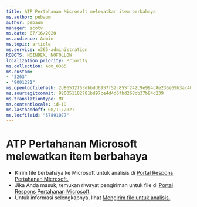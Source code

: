 ```yaml
---
title: ATP Pertahanan Microsoft melewatkan item berbahaya
ms.author: pebaum
author: pebaum
manager: scotv
ms.date: 07/16/2020
ms.audience: Admin
ms.topic: article
ms.service: o365-administration
ROBOTS: NOINDEX, NOFOLLOW
localization_priority: Priority
ms.collection: Adm_O365
ms.custom:
- "3203"
- "9001221"
ms.openlocfilehash: 2d86532f53dbbdd6957f52c855f242c9e994c8e236e69b3ac40800e4bce97d85
ms.sourcegitcommit: 920051182781bd97ce4d4d6fbd268cb37b84d239
ms.translationtype: MT
ms.contentlocale: id-ID
ms.lasthandoff: 08/11/2021
ms.locfileid: "57891077"
---
```

# <a name="microsoft-defender-atp-missed-a-malicious-item"></a>ATP Pertahanan Microsoft melewatkan item berbahaya

- Kirim file berbahaya ke Microsoft untuk analisis di [Portal Respons Pertahanan Microsoft.](https://www.microsoft.com/wdsi/filesubmission/) 
- Jika Anda masuk, temukan riwayat pengiriman untuk file di [Portal Respons Pertahanan Microsoft](https://www.microsoft.com/wdsi/submissionhistory).
- Untuk informasi selengkapnya, lihat [Mengirim file untuk analisis.](https://docs.microsoft.com/windows/security/threat-protection/intelligence/submission-guide)